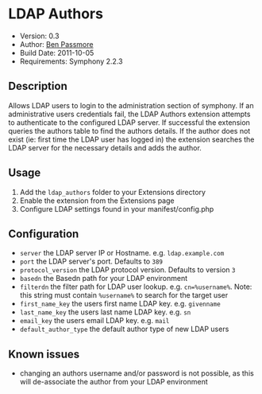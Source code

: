 # LDAP Authors 

* Version: 0.3
* Author: [Ben Passmore](http://www.passbe.com)
* Build Date: 2011-10-05
* Requirements: Symphony 2.2.3

## Description
Allows LDAP users to login to the administration section of symphony. If an administrative users credentials fail, the LDAP Authors extension attempts to authenticate to the configured LDAP server. If successful the extension queries the authors table to find the authors details. If the author does not exist (ie: first time the LDAP user has logged in) the extension searches the LDAP server for the necessary details and adds the author.

## Usage
1. Add the `ldap_authors` folder to your Extensions directory
2. Enable the extension from the Extensions page
3. Configure LDAP settings found in your manifest/config.php

## Configuration
* `server` the LDAP server IP or Hostname. e.g. `ldap.example.com`
* `port` the LDAP server's port. Defaults to `389`
* `protocol_version` the LDAP protocol version. Defaults to version `3`
* `basedn` the Basedn path for your LDAP environment
* `filterdn` the filter path for LDAP user lookup. e.g. `cn=%username%`. Note: this string must contain `%username%` to search for the target user
* `first_name_key` the users first name LDAP key. e.g. `givenname`
* `last_name_key` the users last name LDAP key. e.g. `sn`
* `email_key` the users email LDAP key. e.g. `mail`
* `default_author_type` the default author type of new LDAP users

## Known issues
* changing an authors username and/or password is not possible, as this will de-associate the author from your LDAP environment
